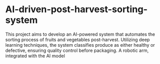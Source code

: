 # AI-driven-post-harvest-sorting-system
This project aims to develop an AI-powered system that automates the sorting process of fruits and vegetables post-harvest. Utilizing deep learning techniques, the system classifies produce as either healthy or defective, ensuring quality control before packaging. A robotic arm, integrated with the AI model
